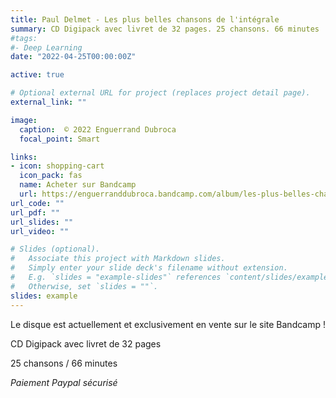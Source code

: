 ```yaml
---
title: Paul Delmet - Les plus belles chansons de l'intégrale
summary: CD Digipack avec livret de 32 pages. 25 chansons. 66 minutes
#tags:
#- Deep Learning
date: "2022-04-25T00:00:00Z"

active: true

# Optional external URL for project (replaces project detail page).
external_link: ""

image:
  caption:  © 2022 Enguerrand Dubroca
  focal_point: Smart

links:
- icon: shopping-cart
  icon_pack: fas
  name: Acheter sur Bandcamp
  url: https://enguerranddubroca.bandcamp.com/album/les-plus-belles-chansons-de-lint-grale-paul-delmet
url_code: ""
url_pdf: ""
url_slides: ""
url_video: ""

# Slides (optional).
#   Associate this project with Markdown slides.
#   Simply enter your slide deck's filename without extension.
#   E.g. `slides = "example-slides"` references `content/slides/example-slides.md`.
#   Otherwise, set `slides = ""`.
slides: example
---
```


Le disque est actuellement et exclusivement en vente sur le site Bandcamp !

CD Digipack avec livret de 32 pages
			
25 chansons / 66 minutes
			
*Paiement Paypal sécurisé*
